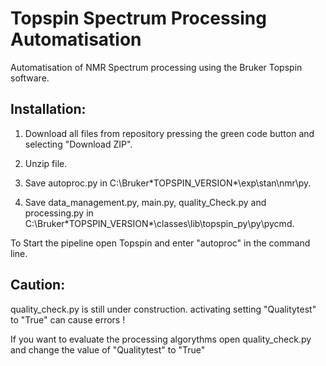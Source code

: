 # Topspin Spectrum Processing Automatisation

Automatisation of NMR Spectrum processing using the Bruker Topspin software. 

## Installation: 

1. Download all files from repository pressing the green code button and selecting  "Download ZIP".

2. Unzip file.

3. Save autoproc.py in C:\Bruker\*TOPSPIN_VERSION*\exp\stan\nmr\py.

4. Save data_management.py, main.py, quality_Check.py and processing.py in C:\Bruker\*TOPSPIN_VERSION*\classes\lib\topspin_py\py\pycmd.


To Start the pipeline open Topspin and enter "autoproc" in the command line.


## Caution:

 quality_check.py is still under construction. activating setting "Qualitytest" to "True" can cause errors !
 
 If you want to evaluate the processing algorythms open quality_check.py and change the value of "Qualitytest"  to "True"
